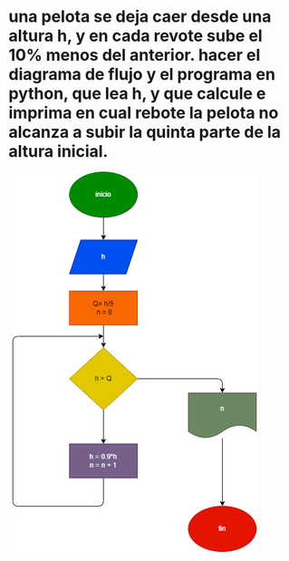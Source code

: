 # una pelota se deja caer desde una altura h, y en cada revote sube el 10% menos del anterior. hacer el diagrama de flujo y el programa en python, que lea h, y que calcule e imprima en cual rebote la pelota no alcanza  a subir la quinta parte de la altura inicial.

![diagrama de flujo](daigrama.png)
